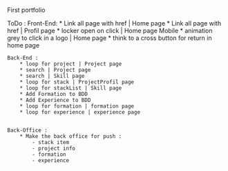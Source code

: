 First portfolio

ToDo :
    Front-End:
        * Link all page with href | Home page 
        * Link all page with href | Profil page 
        * locker open on click | Home page Mobile
        * animation grey to click in a logo | Home page
        * think to a cross button for return in home page
    
    Back-End :
        * loop for project | Project page
        * search | Project page 
        * search | Skill page 
        * loop for stack | ProjectProfil page
        * loop for stackList | Skill page
        * Add Formation to BDD  
        * Add Experience to BDD  
        * loop for formation | formation page
        * loop for experience | experience page


    Back-Office : 
        * Make the back office for push :
            - stack item
            - project info 
            - formation 
            - experience
        